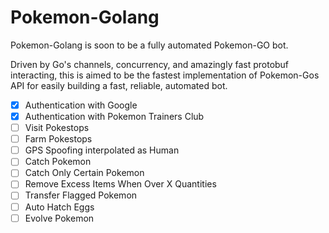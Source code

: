 # Pokemon-Golang
Pokemon-Golang is soon to be a fully automated Pokemon-GO bot.

Driven by Go's channels, concurrency, and amazingly fast protobuf interacting, this is aimed to be the fastest 
implementation of Pokemon-Gos API for easily building a fast, reliable, automated bot.

- [x] Authentication with Google
- [x] Authentication with Pokemon Trainers Club
- [ ] Visit Pokestops
- [ ] Farm Pokestops
- [ ] GPS Spoofing interpolated as Human
- [ ] Catch Pokemon
- [ ] Catch Only Certain Pokemon
- [ ] Remove Excess Items When Over X Quantities
- [ ] Transfer Flagged Pokemon
- [ ] Auto Hatch Eggs
- [ ] Evolve Pokemon
